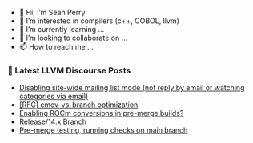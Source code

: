 - 👋 Hi, I’m Sean Perry
- 👀 I’m interested in compilers (c++, COBOL, llvm)
- 🌱 I’m currently learning ...
- 💞️ I’m looking to collaborate on ...
- 📫 How to reach me ...

<!---
s66perry/s66perry is a ✨ special ✨ repository because its `README.md` (this file) appears on your GitHub profile.
You can click the Preview link to take a look at your changes.
--->
### 📕 Latest LLVM Discourse Posts

<!-- DISCOURSE-LLVM:START -->
- [Disabling site-wide mailing list mode &lpar;not reply by email or watching categories via email&rpar;](https://discourse.llvm.org/t/disabling-site-wide-mailing-list-mode-not-reply-by-email-or-watching-categories-via-email/6022/44)
- [[RFC] cmov-vs-branch optimization](https://discourse.llvm.org/t/rfc-cmov-vs-branch-optimization/6040/9)
- [Enabling ROCm conversions in pre-merge builds?](https://discourse.llvm.org/t/enabling-rocm-conversions-in-pre-merge-builds/6207/10)
- [Release/14.x Branch](https://discourse.llvm.org/t/release-14-x-branch/59673/2)
- [Pre-merge testing, running checks on main branch](https://discourse.llvm.org/t/pre-merge-testing-running-checks-on-main-branch/59746/2)
<!-- DISCOURSE-LLVM:END -->
